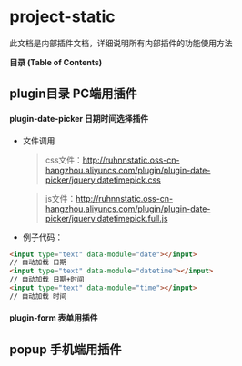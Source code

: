 # project-static
此文档是内部插件文档，详细说明所有内部插件的功能使用方法


**目录 (Table of Contents)**



## plugin目录 PC端用插件
 
#### plugin-date-picker 日期时间选择插件

* 文件调用
   > css文件：http://ruhnnstatic.oss-cn-hangzhou.aliyuncs.com/plugin/plugin-date-picker/jquery.datetimepick.css

   > js文件：http://ruhnnstatic.oss-cn-hangzhou.aliyuncs.com/plugin/plugin-date-picker/jquery.datetimepick.full.js
 
* 例子代码：
```html
<input type="text" data-module="date"></input>
// 自动加载 日期        
<input type="text" data-module="datetime"></input>
// 自动加载 日期+时间
<input type="text" data-module="time"></input>
// 自动加载 时间
```
#### plugin-form 表单用插件




## popup 手机端用插件